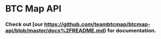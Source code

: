 # BTC Map API

### Check out [our https://github.com/teambtcmap/btcmap-api/blob/master/docs%2FREADME.md) for documentation.